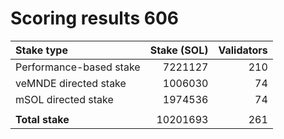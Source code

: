 # Scoring results 606

| Stake type              | Stake (SOL)    | Validators     |
|:------------------------|---------------:|---------------:|
| Performance-based stake | 7221127        | 210            |
| veMNDE directed stake   | 1006030        | 74             |
| mSOL directed stake     | 1974536        | 74             |
|                         |                |                |
| **Total stake**         | 10201693       | 261            |